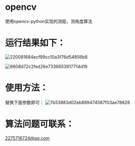 # opencv
使用opencv-python实现的测距，测角度算法
# 运行结果如下：
![220081684ecf99cc10a3f76d54856b8](https://user-images.githubusercontent.com/109148529/228763622-0fae22f4-bc11-472e-89c8-5bb5db0632eb.png)

![6608d72c2fed26e7336653917714d19](https://user-images.githubusercontent.com/109148529/228763730-258ff1f5-f11e-4ba1-a904-36dfab417b73.png)
# 使用方法：
替换下面参数即可：
![7b53883d02eb889474587f03ae78828](https://user-images.githubusercontent.com/109148529/228764669-79d765a7-d25b-4389-a397-8b62aba3f1c1.png)
# 算法问题可联系：
2275716724@qq.com
